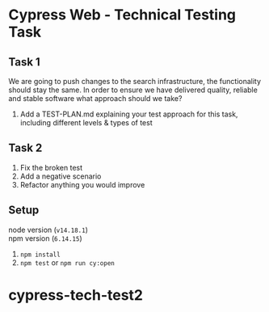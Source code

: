 # Cypress Web - Technical Testing Task

## Task 1
We are going to push changes to the search infrastructure, the functionality should stay the same. In order to ensure we have delivered quality, reliable and stable software what approach should we take?
1. Add a TEST-PLAN.md explaining your test approach for this task, including different levels & types of test

## Task 2
1. Fix the broken test
1. Add a negative scenario
1. Refactor anything you would improve

## Setup
node version (`v14.18.1`)    
npm version (`6.14.15`)

1. `npm install`
1. `npm test` or `npm run cy:open`
# cypress-tech-test2

